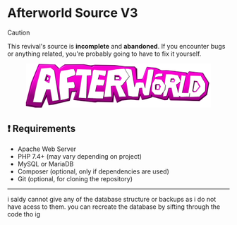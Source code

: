 # Afterworld Source V3

> [!CAUTION]  
> This revival's source is **incomplete** and **abandoned**. If you encounter bugs or anything related, you're probably going to have to fix it yourself.

<p align="center">
  <img src="https://raw.githubusercontent.com/Kqsane/Afterworld-Soruce-V3/main/AFTERWORLD.png" width="420">
</p>

## ❗ Requirements

- Apache Web Server
- PHP 7.4+ (may vary depending on project)
- MySQL or MariaDB
- Composer (optional, only if dependencies are used)
- Git (optional, for cloning the repository)

---

i saldy cannot give any of the database structure or backups as i do not have acess to them. you can recreate the database by sifting through the code tho ig
